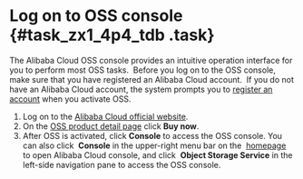 # Log on to OSS console {#task_zx1_4p4_tdb .task}

The Alibaba Cloud OSS console provides an intuitive operation interface for you to perform most OSS tasks.  Before you log on to the OSS console,  make sure that you have registered an Alibaba Cloud account.  If you do not have an Alibaba Cloud account, the system prompts you to [register an account](https://account.alibabacloud.com/register/intl_register.htm) when you activate OSS.

1.   Log on to the [Alibaba Cloud official website](https://www.alibabacloud.com). 
2.   On the [OSS product detail page](https://www.alibabacloud.com/zh/product/oss) click **Buy now**. 
3.   After OSS is activated, click **Console** to access the OSS console. You can also click  **Console** in the upper-right menu bar on the  [homepage](http://www.alibabacloud.com) to open Alibaba Cloud console, and click  **Object Storage Service** in the left-side navigation pane to access the OSS console. 

